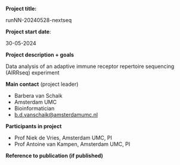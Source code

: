 **Project title:**  

runNN-20240528-nextseq

**Project start date**:

30-05-2024

**Project description + goals**

Data analysis of an adaptive immune receptor repertoire sequencing (AIRRseq) experiment

**Main contact** (project leader)

* Barbera van Schaik
* Amsterdam UMC
* Bioinformatician
* b.d.vanschaik@amsterdamumc.nl



**Participants in project**

* Prof Niek de Vries, Amsterdam UMC, PI
* Prof Antoine van Kampen, Amsterdam UMC, PI



**Reference to publication (if published)**


